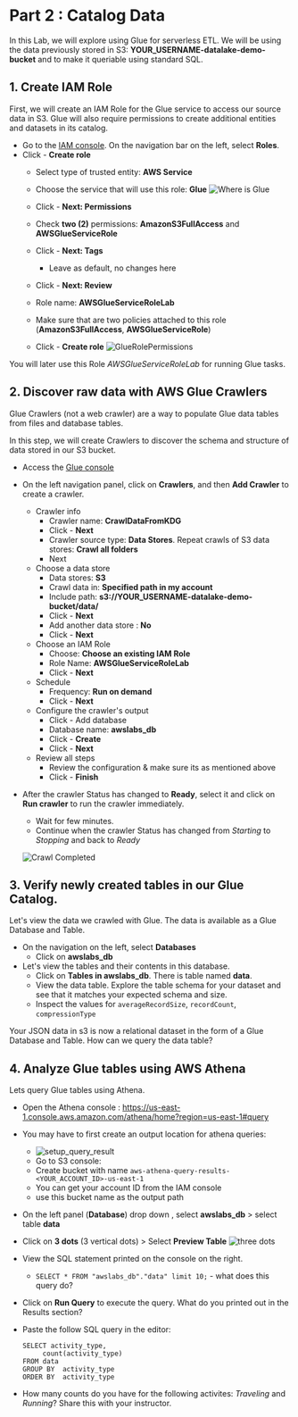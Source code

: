 # Part 2 : Catalog Data
In this Lab, we will explore using Glue for serverless ETL. We will be using the data previously stored in S3: **YOUR_USERNAME-datalake-demo-bucket** and to make it queriable using standard SQL. 

## 1. Create IAM Role

First, we will create an IAM Role for the Glue service to access our source data in S3.
Glue will also require permissions to create additional entities and datasets in its catalog. 

* Go to the [IAM console]( https://console.aws.amazon.com/iam/home?region=us-east-1#/roles). On the navigation bar on the left, select **Roles**.
* Click - **Create role**
    * Select type of trusted entity: **AWS Service**
    * Choose the service that will use this role: **Glue**
        ![Where is Glue](./img/where-is-glue.png)

    * Click - **Next: Permissions**
    * Check **two (2)** permissions: **AmazonS3FullAccess** and **AWSGlueServiceRole**
    * Click - **Next: Tags**
	    * Leave as default, no changes here
    * Click - **Next: Review**
    * Role name: **AWSGlueServiceRoleLab**
    * Make sure that are two policies attached to this role (**AmazonS3FullAccess**, **AWSGlueServiceRole**)
    * Click - **Create role**
    ![GlueRolePermissions](./img/GlueRolePolicies.png)

You will later use this Role *AWSGlueServiceRoleLab* for running Glue tasks.

## 2. Discover raw data with AWS Glue Crawlers

Glue Crawlers (not a web crawler) are a way to populate Glue data tables from files and database tables. 

In this step, we will create Crawlers to discover the schema and structure of data stored in our S3 bucket.

* Access the [Glue console]( https://console.aws.amazon.com/glue/home?region=us-east-1)
* On the left navigation panel, click on **Crawlers**, and then **Add Crawler** to create a crawler.
    * Crawler info
        * Crawler name: **CrawlDataFromKDG**
        * Click - **Next**
        * Crawler source type: **Data Stores**. Repeat crawls of S3 data stores: **Crawl all folders**
    	* Next
    * Choose a data store
        * Data stores: **S3**
        * Crawl data in: **Specified path in my account**
        * Include path: **s3://YOUR_USERNAME-datalake-demo-bucket/data/**
        * Click - **Next**
        * Add another data store : **No**
        * Click - **Next**
    * Choose an IAM Role
        * Choose: **Choose an existing IAM Role**
        * Role Name: **AWSGlueServiceRoleLab**
        * Click - **Next**
    * Schedule
        * Frequency: **Run on demand**
        * Click - **Next**
    * Configure the crawler's output
        * Click - Add database
        * Database name: **awslabs_db**
        * Click - **Create**
        * Click - **Next**
    * Review all steps
        * Review the configuration & make sure its as mentioned above
        * Click - **Finish**
* After the crawler Status has changed to **Ready**, select it and click on **Run crawler** to run the crawler immediately.
    * Wait for few minutes.
    * Continue when the crawler Status has changed from *Starting* to *Stopping* and back to *Ready*
    
    ![Crawl Completed](./img/crawl_completed.png)
    

## 3. Verify newly created tables in our Glue Catalog.

Let's view the data we crawled with Glue. The data is available as a Glue Database and Table.

* On the navigation on the left, select **Databases**
    * Click on **awslabs_db**
* Let's view the tables and their contents in this database. 
    * Click on **Tables in awslabs_db**. There is table named **data**.
    * View the data table. Explore the table schema for your dataset and see that it matches your expected schema and size.
    * Inspect the values for `averageRecordSize`, `recordCount`, `compressionType`
    
Your JSON data in s3 is now a relational dataset in the form of a Glue Database and Table.
How can we query the data table?
    
## 4. Analyze Glue tables using AWS Athena

Lets query Glue tables using Athena.

* Open the Athena console : https://us-east-1.console.aws.amazon.com/athena/home?region=us-east-1#query

* You may have to first create an output location for athena queries:
    * ![setup_query_result](./img/setup_query_result.png)
    * Go to S3 console:
    * Create bucket with name `aws-athena-query-results-<YOUR_ACCOUNT_ID>-us-east-1`
    * You can get your account ID from the IAM console
    * use this bucket name as the output path
    
* On the left panel (**Database**) drop down , select **awslabs_db** > select table **data**
* Click on **3 dots** (3 vertical dots) > Select **Preview Table**
    ![three dots](./img/three_dots_preview.png)

* View the SQL statement printed on the console on the right. 
    * `SELECT * FROM "awslabs_db"."data" limit 10;` - what does this query do?
    
* Click on **Run Query** to execute the query. What do you printed out in the Results section?
* Paste the follow SQL query in the editor:

	```
	SELECT activity_type,
		 count(activity_type)
	FROM data
	GROUP BY  activity_type
	ORDER BY  activity_type
	```
* How many counts do you have for the following activites: *Traveling* and *Running*? Share this with your instructor.

